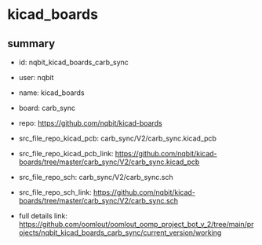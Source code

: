 # kicad_boards
 
## summary 
* id: nqbit_kicad_boards_carb_sync
* user: nqbit
* name: kicad_boards
* board: carb_sync
* repo: https://github.com/nqbit/kicad-boards
* src_file_repo_kicad_pcb: carb_sync/V2/carb_sync.kicad_pcb
* src_file_repo_kicad_pcb_link: https://github.com/nqbit/kicad-boards/tree/master/carb_sync/V2/carb_sync.kicad_pcb


* src_file_repo_sch: carb_sync/V2/carb_sync.sch
* src_file_repo_sch_link: https://github.com/nqbit/kicad-boards/tree/master/carb_sync/V2/carb_sync.sch
* full details link: https://github.com/oomlout/oomlout_oomp_project_bot_v_2/tree/main/projects/nqbit_kicad_boards_carb_sync/current_version/working  







